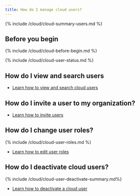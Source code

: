```yaml
---
title: How do I manage cloud users?
---
```


{% include /cloud/cloud-summary-users.md %}

## Before you begin

{% include /cloud/cloud-before-begin.md %}

<!--this next include has its own heading-->
{% include /cloud/cloud-user-status.md %}

## How do I view and search users

* [Learn how to view and search cloud users](/cloud/cloud-configuration/cloud-users-view-search)

## How do I invite a user to my organization?

* [Learn how to invite users](/cloud/cloud-configuration/cloud-user-invite)

## How do I change user roles?

{% include /cloud/cloud-user-roles.md %}

* [Learn how to edit user roles](/cloud/cloud-configuration/cloud-user-edit-role-edit)

## How do I deactivate cloud users?

{% include /cloud/cloud-user-deactivate-summary.md%}

* [Learn how to deactivate a cloud user](/cloud/cloud-configuration/cloud-user-deactivate)
